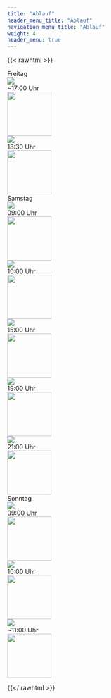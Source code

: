 ```yaml
---
title: "Ablauf"
header_menu_title: "Ablauf"
navigation_menu_title: "Ablauf"
weight: 4
header_menu: true
---
```


{{< rawhtml >}}
<section class="timeline">

  <div class="timeline-item left">
     <div class="content day">Freitag</div>
  </div>
  <div class="timeline-item tick"><img src="images/heart.svg"></img></div>
  <div class="timeline-item right">
    <div class="content">
      <div class="time circa">~17:00 Uhr</div>
      <img class="pic" width="100" src="images/car.png" />
    </div>
  </div>

  <div class="timeline-item left"></div>
  <div class="timeline-item tick"><img src="images/heart.svg" /></div>

  <div class="timeline-item right">
    <div class="content">
      <div class="time">18:30 Uhr</div>
      <img class="pic" width="100" src="images/teller.png" />
    </div>
  </div>

  <div class="timeline-item left">
    <div class="content day">
      Samstag
    </div>
  </div>
  <div class="timeline-item tick"><img src="images/heart.svg"></img></div>
  <div class="timeline-item right">
    <div class="content">
      <div class="time">09:00 Uhr</div>
      <img class="pic" width="100" src="images/kaffee.png" />
    </div>
  </div>

  <div class="timeline-item left"></div>
  <div class="timeline-item tick"><img src="images/heart.svg"></img></div>
  <div class="timeline-item right">
    <div class="content">
      <div class="time">10:00 Uhr</div>
      <img class="pic" width="100" src="images/wandern.png" />
    </div>
  </div>

  <div class="timeline-item left"></div>
  <div class="timeline-item tick"><img src="images/heart.svg"></img></div>
  <div class="timeline-item right">
    <div class="content">
      <div class="time">15:00 Uhr</div>
      <img class="pic" width="100" src="images/torte.png" />
    </div>
  </div>

  <div class="timeline-item left"></div>
  <div class="timeline-item tick"><img src="images/heart.svg"></img></div>
  <div class="timeline-item right">
    <div class="content">
      <div class="time">19:00 Uhr</div>
      <img class="pic" width="100" src="images/bbq.png" />
    </div>
  </div>

  <div class="timeline-item left"></div>
  <div class="timeline-item tick"><img src="images/heart.svg"></img></div>
  <div class="timeline-item right">
    <div class="content">
      <div class="time">21:00 Uhr</div>
      <img class="pic" width="100" src="images/party.png" />
    </div>
  </div>

  <div class="timeline-item left">
    <div class="content day">
      Sonntag
    </div>
  </div>
  <div class="timeline-item tick"><img src="images/heart.svg"></img></div>
  <div class="timeline-item right">
    <div class="content">
      <div class="time">09:00 Uhr</div>
      <img class="pic" width="100" src="images/kaffee.png" />
    </div>
  </div>

  <div class="timeline-item left"></div>
  <div class="timeline-item tick"><img src="images/heart.svg"></img></div>
  <div class="timeline-item right">
    <div class="content">
      <div class="time">10:00 Uhr</div>
      <img class="pic" width="100" src="images/koffer.png" />
    </div>
  </div>

  <div class="timeline-item left"></div>
  <div class="timeline-item tick"><img src="images/heart.svg"></img></div>
  <div class="timeline-item right">
    <div class="content">
      <div class="time circa">~11:00 Uhr</div>
      <img class="pic" width="100" src="images/wandern.png" />
    </div>
  </div>

</section>

{{</ rawhtml >}}
